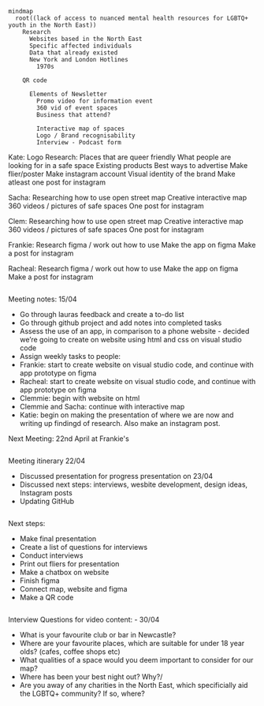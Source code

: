 ```mermaid
mindmap
  root((lack of access to nuanced mental health resources for LGBTQ+ youth in the North East))
    Research 
      Websites based in the North East 
      Specific affected individuals 
      Data that already existed 
      New York and London Hotlines 
        1970s
    
    QR code

      Elements of Newsletter 
        Promo video for information event 
        360 vid of event spaces 
        Business that attend? 

        Interactive map of spaces 
        Logo / Brand recognisability 
        Interview - Podcast form
```

Kate:
Logo 
Research:
Places that are queer friendly 
What people are looking for in a safe space 
Existing products 
Best ways to advertise 
Make flier/poster 
Make instagram account 
Visual identity of the brand 
Make atleast one post for instagram 

Sacha: 
Researching how to use open street map 
Creative interactive map 
360 videos / pictures of safe spaces 
One post for instagram 

Clem: 
Researching how to use open street map 
Creative interactive map 
360 videos / pictures of safe spaces 
One post for instagram 

Frankie: 
Research figma / work out how to use 
Make the app on figma
Make a post for instagram 

Racheal: 
Research figma / work out how to use 
Make the app on figma
Make a post for instagram 


```

```
Meeting notes: 15/04
- Go through lauras feedback and create a to-do list 
- Go through github project and add notes into completed tasks 
- Assess the use of an app, in comparison to a phone website - decided we’re going to create on website using html and css on visual studio code
- Assign weekly tasks to people:
- Frankie: start to create website on visual studio code, and continue with app prototype on figma
- Racheal: start to create website on visual studio code, and continue with app prototype on figma
-  Clemmie: begin with website on html
-  Clemmie and Sacha: continue with interactive map
- Katie: begin on making the presentation of where we are now and writing up findingd of research.  Also make an instagram post. 

Next Meeting: 22nd April at Frankie's
```

```
Meeting itinerary 22/04
- Discussed presentation for progress presentation on 23/04
- Discussed next steps: interviews, wesbite development, design ideas, Instagram posts
- Updating GitHub

```
```
Next steps:
- Make final presentation
- Create a list of questions for interviews
- Conduct interviews
- Print out fliers for presentation
- Make a chatbox on website
- Finish figma
- Connect map, website and figma
- Make a QR code

```
```
Interview Questions for video content: - 30/04
- What is your favourite club or bar in Newcastle?
- Where are your favourite places, which are suitable for under 18 year olds? (cafes, coffee shops etc)
- What qualities of a space would you deem important to consider for our map?
- Where has been your best night out? Why?/
- Are you away of any charities in the North East, which specificially aid the LGBTQ+ community? If so, where?

```
